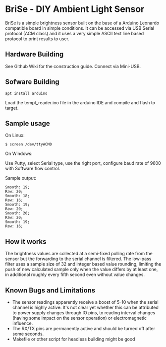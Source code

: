BriSe - DIY Ambient Light Sensor
================================

BriSe is a simple brightness sensor built on the base of a Arduino Leonardo
compatible board in simple conditions. It can be accessed via USB Serial
protocol (ACM class) and it uses a very simple ASCII text line based protocol
to print results to user.


Hardware Building
-----------------

See Github Wiki for the construction guide. Connect via Mini-USB.


Sofware Building
----------------

```
apt install arduino
```

Load the tempt\_reader.ino file in the arduino IDE and compile and flash to target.


Sample usage
------------

On Linux:

`
$ screen /dev/ttyACM0
`

On Windows:

Use Putty, select Serial type, use the right port, configure baud rate of 9600 with Software flow control.

Sample output:
```
Smooth: 19;
Raw: 20;
Smooth: 18;
Raw: 16;
Smooth: 19;
Raw: 20;
Smooth: 20;
Raw: 20;
Smooth: 19;
Raw: 16;
```

How it works
------------

The brightness values are collected at a semi-fixed polling rate from the sensor but the forwarding to the serial channel is filtered.
The low-pass filter uses a sample size of 32 and integer based value rounding,
limiting the push of new calculated sample only when the value differs by at
least one, in additional roughly every fifth second even without value changes.



Known Bugs and Limitations
--------------------------

- The sensor readings apparently receive a boost of 5-10 when the serial channel is highly active. It's not clear yet whether this can be attributed to power supply changes through IO pins, to reading interval changes (having some impact on the sensor operation) or electromagnetic influence.
- The RX/TX pins are permanently active and should be turned off after some seconds.
- Makefile or other script for headless building might be good

